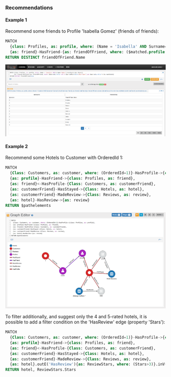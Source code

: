 
### Recommendations

#### Example 1

Recommend some friends to Profile 'Isabella Gomez' (friends of friends):

```sql
MATCH 
  {class: Profiles, as: profile, where: (Name = 'Isabella' AND Surname='Gomez')}-HasFriend-{as: friend},
  {as: friend}-HasFriend-{as: friendOfFriend, where: ($matched.profile not in $currentMatch.both('HasFriend') and $matched.profile != $currentMatch)} 
RETURN DISTINCT friendOfFriend.Name
```

![](../../../images/demo-dbs/social-travel-agency/query_recommendation_1_browse.png)


#### Example 2

Recommend some Hotels to Customer with OrderedId 1:

```sql
MATCH 
  {Class: Customers, as: customer, where: (OrderedId=1)}-HasProfile->{class: Profiles, as: profile},
  {as: profile}-HasFriend->{class: Profiles, as: friend},
  {as: friend}<-HasProfile-{Class: Customers, as: customerFriend},
  {as: customerFriend}-HasStayed->{Class: Hotels, as: hotel},
  {as: customerFriend}-MadeReview->{Class: Reviews, as: review},
  {as: hotel}-HasReview->{as: review}
RETURN $pathelements
```

![](../../../images/demo-dbs/social-travel-agency/query_recommendation_2_graph.png)

To filter additionally, and suggest only the 4 and 5-rated hotels, it is possible to add a filter condition on the 'HasReview' edge (property 'Stars'):

```sql
MATCH
  {Class: Customers, as: customer, where: (OrderedId=1)}-HasProfile->{class: Profiles, as: profile},
  {as: profile}-HasFriend->{class: Profiles, as: friend},
  {as: friend}<-HasProfile-{Class: Customers, as: customerFriend},
  {as: customerFriend}-HasStayed->{Class: Hotels, as: hotel},
  {as: customerFriend}-MadeReview->{Class: Reviews, as: review},
  {as: hotel}.outE('HasReview'){as: ReviewStars, where: (Stars>3)}.inV(){as: review}
RETURN hotel, ReviewStars.Stars  
```
